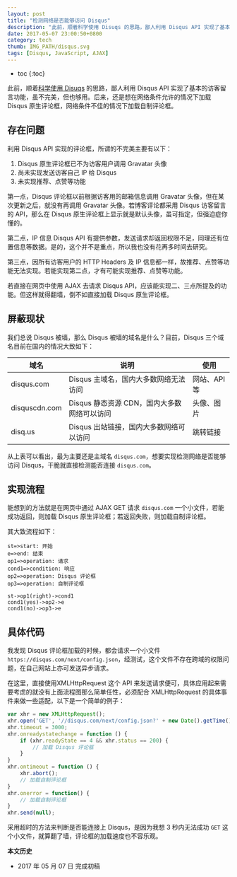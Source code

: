 ```yaml
---
layout: post
title: "检测网络是否能够访问 Disqus"
description: "此前，顺着科学使用 Disuqs 的思路，鄙人利用 Disqus API 实现了基本的访客留言功能，虽不完美，但也够用。后来，还是想在网络条件允许的情况下加载 Disqus 原生评论框，网络条件不佳的情况下加载自制评论框。"
date: 2017-05-07 23:00:50+0800
category: tech
thumb: IMG_PATH/disqus.svg
tags: [Disqus, JavaScript, AJAX]
---
```


* toc
{:toc}

此前，顺着[科学使用 Disuqs](/use-disqus-correctly.html) 的思路，鄙人利用 Disqus API 实现了基本的访客留言功能，虽不完美，但也够用。后来，还是想在网络条件允许的情况下加载 Disqus 原生评论框，网络条件不佳的情况下加载自制评论框。

## 存在问题

利用 Disqus API 实现的评论框，所谓的不完美主要有以下：

1. Disqus 原生评论框已不为访客用户调用 Gravatar 头像
2. 尚未实现发送访客自己 IP 给 Disqus
3. 未实现推荐、点赞等功能


第一点，Disqus 评论框以前根据访客用的邮箱信息调用 Gravatar 头像，但在某次更新之后，就没有再调用 Gravatar 头像。若博客评论都采用 Disqus 访客留言的 API，那么在 Disqus 原生评论框上显示就是默认头像，虽可指定，但强迫症你懂的。

第二点，IP 信息 Disqus API 有提供参数，发送请求却返回权限不足，同理还有位置信息等数据。是的，这个并不是重点，所以我也没有花再多时间去研究。

第三点，因所有访客用户的 HTTP Headers 及 IP 信息都一样，故推荐、点赞等功能无法实现。若能实现第二点，才有可能实现推荐、点赞等功能。

若直接在网页中使用 AJAX 去请求 Disqus API，应该能实现二、三点所提及的功能。但这样就得翻墙，倒不如直接加载 Disqus 原生评论框。

## 屏蔽现状

我们总说 Disqus 被墙，那么 Disqus 被墙的域名是什么？目前，Disqus 三个域名目前在国内的情况大致如下：

| 域名          | 说明                                        | 使用         |
|---------------|---------------------------------------------|--------------|
| disqus.com    | Disqus 主域名，国内大多数网络无法访问       | 网站、API 等 |
| disquscdn.com | Disqus 静态资源 CDN，国内大多数网络可以访问 | 头像、图片   |
| disq.us       | Disqus 出站链接，国内大多数网络可以访问     | 跳转链接     |

从上表可以看出，最为主要还是主域名 `disqus.com`，想要实现检测网络是否能够访问 Disqus，干脆就直接检测能否连接 `disqus.com`。

## 实现流程

能想到的方法就是在网页中通过 AJAX GET 请求 `disqus.com` 一个小文件，若能成功返回，则加载 Disqus 原生评论框；若返回失败，则加载自制评论框。

其大致流程如下：

```flow
st=>start: 开始
e=>end: 结束
op1=>operation: 请求
cond1=>condition: 响应
op2=>operation: Disqus 评论框
op3=>operation: 自制评论框

st->op1(right)->cond1
cond1(yes)->op2->e
cond1(no)->op3->e
```

## 具体代码

我发现 Disqus 评论框加载的时候，都会请求一个小文件 `https://disqus.com/next/config.json`，经测试，这个文件不存在跨域的权限问题，在自己网站上亦可发送异步请求。

在这里，直接使用XMLHttpRequest 这个 API 来发送请求便可，具体应用起来需要考虑的就没有上面流程图那么简单任性，必须配合 XMLHttpRequest 的具体事件来做一些适配，以下是一个简单的例子：

```javascript
var xhr = new XMLHttpRequest();
xhr.open('GET', '//disqus.com/next/config.json?' + new Date().getTime(), true);
xhr.timeout = 3000;
xhr.onreadystatechange = function () {
    if (xhr.readyState == 4 && xhr.status == 200) {
        // 加载 Disqus 评论框
    }
}
xhr.ontimeout = function () {
    xhr.abort();
    // 加载自制评论框
}
xhr.onerror = function() {
    // 加载自制评论框
}
xhr.send(null);
```

采用超时的方法来判断是否能连接上 Disqus，是因为我想 3 秒内无法成功 `GET` 这个小文件，就算翻了墙，评论框的加载速度也不容乐观。

**本文历史**

* 2017 年 05 月 07 日 完成初稿
